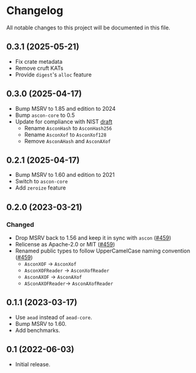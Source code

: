 # Changelog

All notable changes to this project will be documented in this file.

## 0.3.1 (2025-05-21)

* Fix crate metadata
* Remove cruft KATs
* Provide `digest`'s `alloc` feature

## 0.3.0 (2025-04-17)

* Bump MSRV to 1.85 and edition to 2024
* Bump `ascon-core` to 0.5
* Update for compliance with NIST [draft]
  - Rename `AsconHash` to `AsconHash256`
  - Rename `AsconXof` to `AsconXof128`
  - Remove `AsconAHash` and `AsconAXof`

[draft]: https://doi.org/10.6028/NIST.SP.800-232.ipd

## 0.2.1 (2025-04-17)

* Bump MSRV to 1.60 and edition to 2021
* Switch to `ascon-core`
* Add `zeroize` feature

## 0.2.0 (2023-03-21)
### Changed
- Drop MSRV back to 1.56 and keep it in sync with `ascon` ([#459])
- Relicense as Apache-2.0 or MIT ([#459])
- Renamed public types to follow UpperCamelCase naming convention ([#459])
  - `AsconXOF` -> `AsconXof`
  - `AsconXOFReader` -> `AsconXofReader`
  - `AsconAXOF` -> `AsconAXof`
  - `ASconAXOFReader`-> `AsconAXofReader`

[#459]: https://github.com/RustCrypto/hashes/pull/459

## 0.1.1 (2023-03-17)

* Use `aead` instead of `aead-core`.
* Bump MSRV to 1.60.
* Add benchmarks.

## 0.1 (2022-06-03)

* Initial release.

